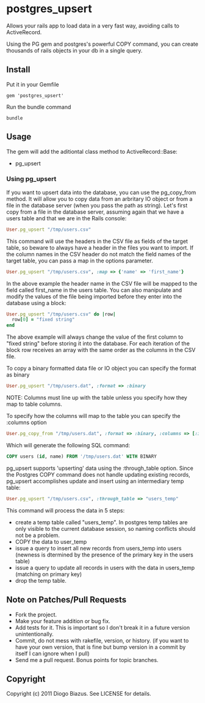 # postgres_upsert

Allows your  rails app to load data in a very fast way, avoiding calls to ActiveRecord.

Using the PG gem and postgres's powerful COPY command, you can create thousands of rails objects in your db in a single query.


## Install

Put it in your Gemfile

    gem 'postgres_upsert'

Run the bundle command

    bundle

## Usage

The gem will add the aditiontal class method to ActiveRecord::Base:

* pg_upsert

### Using pg_upsert

If you want to upsert data into the database, you can use the pg_copy_from method.
It will allow you to copy data from an arbritary IO object or from a file in the database server (when you pass the path as string).
Let's first copy from a file in the database server, assuming again that we have a users table and
that we are in the Rails console:

```ruby
User.pg_upsert "/tmp/users.csv"
```

This command will use the headers in the CSV file as fields of the target table, so beware to always have a header in the files you want to import.
If the column names in the CSV header do not match the field names of the target table, you can pass a map in the options parameter.

```ruby
User.pg_upsert "/tmp/users.csv", :map => {'name' => 'first_name'}
```

In the above example the header name in the CSV file will be mapped to the field called first_name in the users table.
You can also manipulate and modify the values of the file being imported before they enter into the database using a block:

```ruby
User.pg_upsert "/tmp/users.csv" do |row|
  row[0] = "fixed string"
end
```

The above example will always change the value of the first column to "fixed string" before storing it into the database.
For each iteration of the block row receives an array with the same order as the columns in the CSV file.


To copy a binary formatted data file or IO object you can specify the format as binary

```ruby
User.pg_upsert "/tmp/users.dat", :format => :binary
```

NOTE: Columns must line up with the table unless you specify how they map to table columns.

To specify how the columns will map to the table you can specify the :columns option

```ruby
User.pg_copy_from "/tmp/users.dat", :format => :binary, :columns => [:id, :name]
```

Which will generate the following SQL command:

```sql
COPY users (id, name) FROM '/tmp/users.dat' WITH BINARY
```

pg_upsert  supports 'upserting' data using the :through_table option.  Since the Postgres COPY command does not handle updating existing records, pg_upsert accomplishes update and insert using an intermediary temp table:

```ruby
User.pg_upsert "/tmp/users.csv", :through_table => "users_temp"
```

This command will process the data in 5 steps:
* create a temp table called "users_temp".  In postgres temp tables are only visible to the current database session, so naming conflicts should not be a problem.
* COPY the data to user_temp
* issue a query to insert all new records from users_temp into users (newness is dtermined by the presence of the primary key in the users table)
* issue a query to update all records in users with the data in users_temp (matching on primary key)
* drop the temp table.

## Note on Patches/Pull Requests

* Fork the project.
* Make your feature addition or bug fix.
* Add tests for it. This is important so I don't break it in a
  future version unintentionally.
* Commit, do not mess with rakefile, version, or history.
  (if you want to have your own version, that is fine but bump version in a commit by itself I can ignore when I pull)
* Send me a pull request. Bonus points for topic branches.

## Copyright

Copyright (c) 2011 Diogo Biazus. See LICENSE for details.

